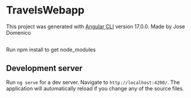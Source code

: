 # TravelsWebapp

This project was generated with [Angular CLI](https://github.com/angular/angular-cli) version 17.0.0.
Made by Jose Domenico

##
Run npm install to get node_modules

## Development server

Run `ng serve` for a dev server. Navigate to `http://localhost:4200/`. The application will automatically reload if you change any of the source files.


